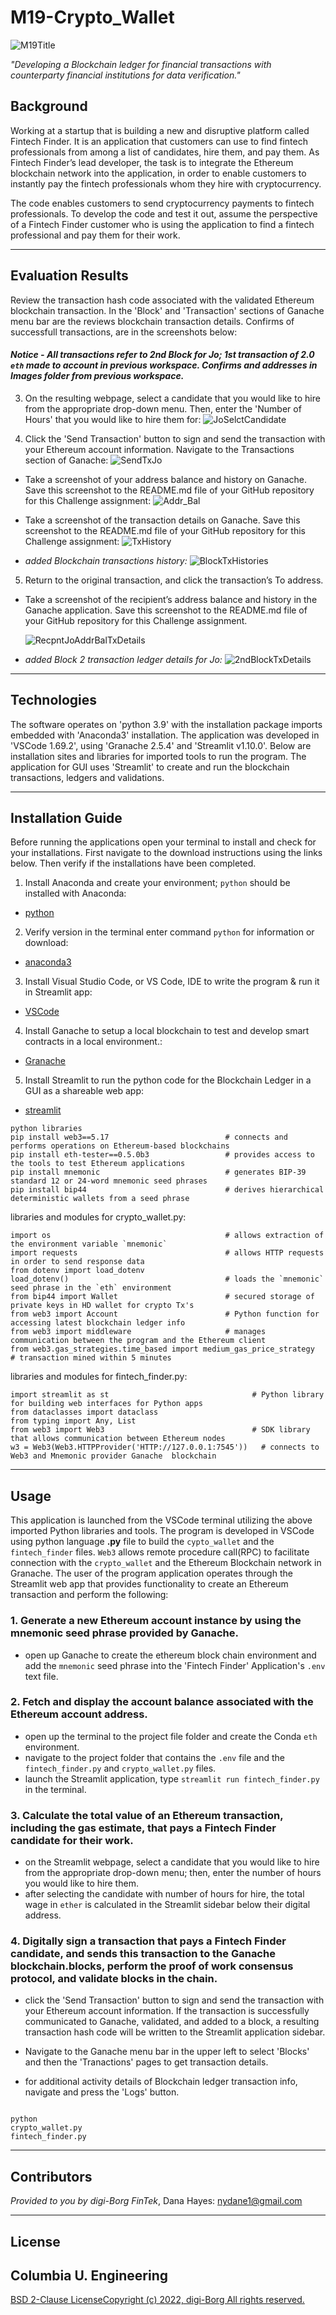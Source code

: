 # M19-Crypto_Wallet 

![M19Title](./Images/M19Title_2022-07-24235319.png)

*"Developing a Blockchain ledger for financial transactions with counterparty financial institutions for data verification."* 


## Background 

Working at a startup that is building a new and disruptive platform called Fintech Finder. It is an application that customers can use to find fintech professionals from among a list of candidates, hire them, and pay them. As Fintech Finder’s lead developer, the task is to integrate the Ethereum blockchain network into the application, in order to enable customers to instantly pay the fintech professionals whom they hire with cryptocurrency.

The code enables customers to send cryptocurrency payments to fintech professionals. To develop the code and test it out, assume the perspective of a Fintech Finder customer who is using the application to find a fintech professional and pay them for their work. 

---
## Evaluation Results

Review the transaction hash code associated with the validated Ethereum blockchain transaction.  In the 'Block' and 'Transaction' sections of Ganache menu bar are the reviews blockchain transaction details. Confirms of successfull transactions, are in the screenshots below:  
#### *Notice - All transactions refer to 2nd Block for Jo; 1st transaction of 2.0 `eth` made to account in previous workspace. Confirms and addresses in Images folder from previous workspace.*

3. On the resulting webpage, select a candidate that you would like to hire from the appropriate drop-down menu. Then, enter the 'Number of Hours' that you would like to hire them for: 
    ![JoSelctCandidate](./Images/2ndSelctnJo_2022-07-27192031.png)

4. Click the 'Send Transaction' button to sign and send the transaction with your Ethereum account information. Navigate to the Transactions section of Ganache: 
    ![SendTxJo](./Images/2ndBlkTxJo_2022-07-27192109.png)

- Take a screenshot of your address balance and history on Ganache. Save this screenshot to the README.md file of your GitHub repository for this Challenge assignment: 
    ![Addr_Bal](./Images/2ndTxHistJo_2022-07-27192203.png) 


- Take a screenshot of the transaction details on Ganache. Save this screenshot to the README.md file of your GitHub repository for this Challenge assignment: 
    ![TxHistory](./Images/TxLdgeHist_2022-07-27192356.png) 

- *added Blockchain transactions history:*
    ![BlockTxHistories](./Images/BlkTxHist_2022-07-27192235.png) 


5. Return to the original transaction, and click the transaction’s To address.
- Take a screenshot of the recipient’s address balance and history in the Ganache application. Save this screenshot to the README.md file of your GitHub repository for this Challenge assignment.

    ![RecpntJoAddrBalTxDetails](./Images/TxLdgr_Blk2_2022-07-27192430.png) 

- *added Block 2 transaction ledger details for Jo:* 
    ![2ndBlockTxDetails](./Images/Blk2_TxLdgrJo_2022-07-27192256.png) 


---
## Technologies

The software operates on 'python 3.9' with the installation package imports embedded with 'Anaconda3' installation. The application was developed in 'VSCode 1.69.2', using 'Granache 2.5.4' and 'Streamlit v1.10.0'. Below are installation sites and libraries for imported tools to run the program. The application for GUI uses 'Streamlit' to create and run the blockchain transactions, ledgers and validations. 


---

## Installation Guide

Before running the applications open your terminal to install and check for your installations. First navigate to the download instructions using the links below. Then verify if the installations have been completed. 

1. Install Anaconda and create your environment; `python` should be installed with Anaconda:
* [python](https://www.python.org/downloads/) 

2. Verify version in the terminal enter command `python` for information or download:
* [anaconda3](https://docs.anaconda.com/anaconda/install/windows/e) 

3. Install Visual Studio Code, or VS Code, IDE to write the program & run it in Streamlit app: 
* [VSCode](https://code.visualstudio.com/download)

4. Install Ganache to setup a local blockchain to test and develop smart contracts in a local environment.: 
* [Granache](https://trufflesuite.com/ganache/) 

5. Install Streamlit to run the python code for the Blockchain Ledger in a GUI as a shareable web app: 
* [streamlit](https://docs.streamlit.io/library/get-started/installation)


```
python libraries
pip install web3==5.17                          # connects and performs operations on Ethereum-based blockchains
pip install eth-tester==0.5.0b3                 # provides access to the tools to test Ethereum applications
pip install mnemonic                            # generates BIP-39 standard 12 or 24-word mnemonic seed phrases
pip install bip44                               # derives hierarchical deterministic wallets from a seed phrase
```
libraries and modules for crypto_wallet.py:
```
import os                                       # allows extraction of the environment variable `mnemonic`
import requests                                 # allows HTTP requests in order to send response data
from dotenv import load_dotenv
load_dotenv()                                   # loads the `mnemonic` seed phrase in the `eth` environment
from bip44 import Wallet                        # secured storage of private keys in HD wallet for crypto Tx's
from web3 import Account                        # Python function for accessing latest blockchain ledger info
from web3 import middleware                     # manages communication between the program and the Ethereum client
from web3.gas_strategies.time_based import medium_gas_price_strategy          # transaction mined within 5 minutes 
```
libraries and modules for fintech_finder.py: 
```
import streamlit as st                                # Python library for building web interfaces for Python apps 
from dataclasses import dataclass
from typing import Any, List
from web3 import Web3                                 # SDK library that allows communication between Ethereum nodes
w3 = Web3(Web3.HTTPProvider('HTTP://127.0.0.1:7545'))   # connects to Web3 and Mnemonic provider Ganache  blockchain
```

---

## Usage

This application is launched from the VSCode terminal utilizing the above imported Python libraries and tools. The program is developed in VSCode using python language **.py** file to build the `cypto_wallet` and the `fintech_finder` files. `Web3` allows remote procedure call(RPC) to facilitate connection with the `crypto_wallet` and the Ethereum Blockchain network in Granache. The user of the program application operates through the Streamlit web app that provides functionality to create an Ethereum transaction and perform the following: 

### 1. Generate a new Ethereum account instance by using the mnemonic seed phrase provided by Ganache. 
- open up Ganache to create the ethereum block chain environment and add the `mnemonic` seed phrase into the 'Fintech Finder' Application's `.env` text file. 

### 2. Fetch and display the account balance associated with the Ethereum account address. 

- open up the terminal to the project file folder and create the Conda `eth` environment. 
- navigate to the project folder that contains the `.env` file and the `fintech_finder.py` and `crypto_wallet.py` files.
- launch the Streamlit application, type `streamlit run fintech_finder.py` in the terminal. 

### 3. Calculate the total value of an Ethereum transaction, including the gas estimate, that pays a Fintech Finder candidate for their work. 

- on the Streamlit webpage, select a candidate that you would like to hire from the appropriate drop-down menu; then, enter the number of hours you would like to hire them.
- after selecting the candidate with number of hours for hire, the total wage in `ether` is calculated in the Streamlit sidebar below their digital address. 

### 4. Digitally sign a transaction that pays a Fintech Finder candidate, and sends this transaction to the Ganache blockchain.blocks, perform the proof of work consensus protocol, and validate blocks in the chain. 

 - click the 'Send Transaction' button to sign and send the transaction with your Ethereum account information. If the transaction is successfully communicated to Ganache, validated, and added to a block, a resulting transaction hash code will be written to the Streamlit application sidebar.

- Navigate to the Ganache menu bar in the upper left to select 'Blocks' and then the 'Tranactions' pages to get transaction details.  

- for additional activity details of Blockchain ledger transaction info, navigate and press the 'Logs' button. 

![]()

```
python 
crypto_wallet.py
fintech_finder.py 

```
 

---

## Contributors

*Provided to you by digi-Borg FinTek*, 
Dana Hayes: nydane1@gmail.com

---

## License
Columbia U. Engineering 
--
[BSD 2-Clause LicenseCopyright (c) 2022, digi-Borg
All rights reserved.](/LICENSE)
